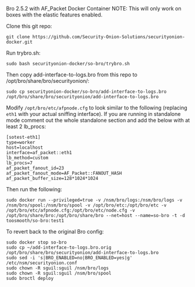 Bro 2.5.2 with AF_Packet Docker Container
NOTE: This will only work on boxes with the elastic features enabled.

Clone this git repo:
```
git clone https://github.com/Security-Onion-Solutions/securityonion-docker.git
```

Run trybro.sh:
```
sudo bash securityonion-docker/so-bro/trybro.sh
```

Then copy add-interface-to-logs.bro from this repo to /opt/bro/share/bro/securityonion/:
```
sudo cp securityonion-docker/so-bro/add-interface-to-logs.bro /opt/bro/share/bro/securityonion/add-interface-to-logs.bro
```

Modify `/opt/bro/etc/afpnode.cfg` to look similar to the following (replacing `eth1` with your actual sniffing interface). If you are running in standalone mode comment out the whole standalone section and add the below with at least 2 lb_procs:
```
[sotest-eth1]
type=worker
host=localhost
interface=af_packet::eth1
lb_method=custom
lb_procs=7
af_packet_fanout_id=23
af_packet_fanout_mode=AF_Packet::FANOUT_HASH
af_packet_buffer_size=128*1024*1024
```

Then run the following:
```
sudo docker run --privileged=true -v /nsm/bro/logs:/nsm/bro/logs -v /nsm/bro/spool:/nsm/bro/spool -v /opt/bro/etc:/opt/bro/etc -v /opt/bro/etc/afpnode.cfg:/opt/bro/etc/node.cfg -v /opt/bro/share/bro:/opt/bro/share/bro --net=host --name=so-bro -t -d toosmooth/so-bro:test1
```

To revert back to the original Bro config:
```
sudo docker stop so-bro
sudo cp ~/add-interface-to-logs.bro.orig /opt/bro/share/bro/securityonion/add-interface-to-logs.bro
sudo sed -i 's|BRO_ENABLED=no|BRO_ENABLED=yes|g' /etc/nsm/securityonion.conf
sudo chown -R sguil:sguil /nsm/bro/logs
sudo chown -R sguil:sguil /nsm/bro/spool
sudo broctl deploy
```
